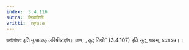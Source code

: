 ```yaml
---
index:  3.4.116
sutra:  लिङाशिषि
vritti:  nyasa
---
```


`प्लविषीष्ठा` इति मु.पाठःफ् लविषीष्ट` इति। थास् , `सुट् तिथोः` (3.4.107) इति सुट्, षष्वम्, ष्टत्वञ्च।।

